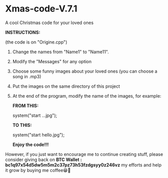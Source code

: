 # Xmas-code-V.7.1
A cool Christmas code for your loved ones

**INSTRUCTIONS:**

(the code is on "Origine.cpp")

1. Change the names from "Name1" to "Name11".
2. Modify the "Messages" for any option
3. Choose some funny images about your loved ones (you can choose a song in .mp3)
4. Put the images on the same directory of this project
5. At the end of the program, modify the name of the images, for example:

   **FROM THIS:**

   system("start     ...jpg");
   

   **TO THIS:**

   system("start     hello.jpg");


   **Enjoy the code!!!**

However, if you just want to encourage me to continue creating stuff, please consider giving back on **BTC Wallet : bc1q97x54d5dw5m5m2c37pz73h53fzdgsyy0z246vz** my efforts and help it grow by buying me coffee😁🤝

